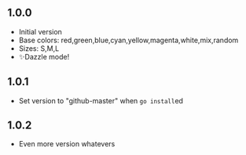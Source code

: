 ## 1.0.0

- Initial version
- Base colors: red,green,blue,cyan,yellow,magenta,white,mix,random
- Sizes: S,M,L
- ✨Dazzle mode!

## 1.0.1

- Set version to "github-master" when `go install`ed

## 1.0.2

- Even more version whatevers
